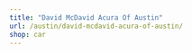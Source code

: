 ```yaml
---
title: "David McDavid Acura Of Austin"
url: /austin/david-mcdavid-acura-of-austin/
shop: car
---
```

